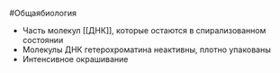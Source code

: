 #Общаябиология 
- Часть молекул [[ДНК]], которые остаются в спирализованном состоянии
- Молекулы ДНК гетерохроматина неактивны, плотно упакованы
- Интенсивное окрашивание